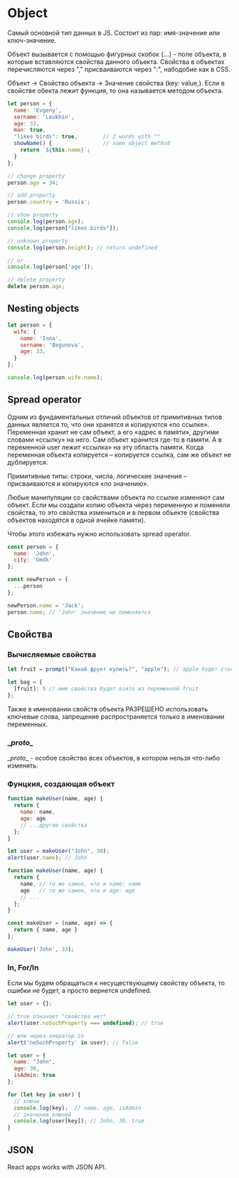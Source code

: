 # Object

Самый основной тип данных в JS. Состоит из пар: имя-значение или ключ-значение.

Объект вызывается с помощью фигурных скобок {...} - поле объекта, в которые вставляются свойства данного объекта. Свойства в объектах перечисляются через "," присваиваются через ":", набодобие как в CSS.

Объект -> Свойство объекта -> Значение свойства (key: value,). Если в свойстве обекта лежит функция, то она называется методом объекта.

```js
let person = {
  name: 'Evgeny',
  sername: 'Leukhin',
  age: 33,
  man: true,
  "likes birds": true,        // 2 words with ""
  showName() {                // some object method
    return `${this.name}`;
  }
};

// change property
person.age = 34;

// add property
person.country = 'Russia';

// show property
console.log(person.age);
console.log(person["likes birds"]);

// unknown property
console.log(person.height); // return undefined

// or
console.log(person['age']);

// delete property
delete person.age;
```

## Nesting objects

```js
let person = {
  wife: {
    name: 'Inna',
    sername: 'Begunova',
    age: 33,
  }
};

console.log(person.wife.name);
```

## Spread operator

Одним из фундаментальных отличий объектов от примитивных типов данных является то, что они хранятся и копируются «по ссылке». Переменная хранит не сам объект, а его «адрес в памяти», другими словами «ссылку» на него. Сам объект хранится где-то в памяти. А в переменной user лежит «ссылка» на эту область памяти. Когда переменная объекта копируется – копируется ссылка, сам же объект не дублируется.

Примитивные типы: строки, числа, логические значения – присваиваются и копируются «по значению».

Любые манипуляции со свойствами объекта по ссылке изменяют сам объект. Если мы создали копию объекта через переменную  и поменяли свойства, то это свойства измениться и в первом объекте (свойства объектов находятся в одной ячейке памяти). 

Чтобы этого избежать нужно использовать spread operator.

```js
const person = {
  name: 'John',
  city: 'Omdk'
};

const newPerson = {
  ...person
};

newPerson.name = 'Jack';
person.name; // 'John' значение не поменяется


```

## Cвойства

### Вычисляемые свойства

```js
let fruit = prompt("Какой фрукт купить?", "apple"); // apple будет стоять по ум*

let bag = {
  [fruit]: 5 // имя свойства будет взято из переменной fruit 
};
```

Также в именовании свойств объекта РАЗРЕШЕНО использовать ключевые слова, запрещение распространяется только в именовании переменных.

### \__proto\__

\__proto\__ - особое свойство всех объектов, в котором нельзя что-либо изменять.

### Фунцкия, создающая объект

```js
function makeUser(name, age) {
  return {
    name: name,
    age: age
    // ...другие свойства
  };
}

let user = makeUser("John", 30);
alert(user.name); // John
```

```js
function makeUser(name, age) {
  return {
    name, // то же самое, что и name: name
    age   // то же самое, что и age: age
    // ...
  };
}
```

```js
const makeUser = (name, age) => {
  return { name, age }
};

makeUser('John', 33);
```

### In, For/In

Если мы будем обращаться к несуществующему свойству объекта, то ошибки не будет, а просто вернется undefined.

```js
let user = {};

// true означает "свойства нет"
alert(user.noSuchProperty === undefined); // true

// или через оператор in
alert('noSuchProperty' in user); // false
```

```js
let user = {
  name: "John",
  age: 30,
  isAdmin: true
};

for (let key in user) {
  // ключи
  console.log(key);  // name, age, isAdmin
  // значения ключей
  console.log(user[key]); // John, 30, true
}
```

## JSON

React apps works with JSON API.
